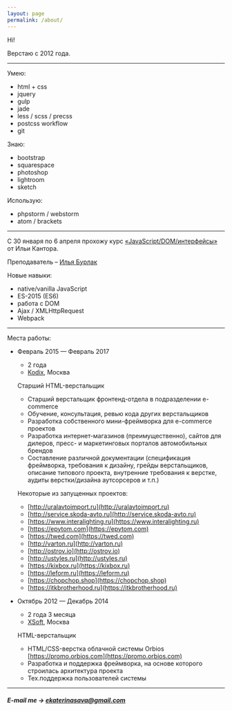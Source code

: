 ```yaml
---
layout: page
permalink: /about/
---
```


Hi!

Верстаю с 2012 года.

---

Умею:

* html + css
* jquery
* gulp
* jade
* less / scss / precss
* postcss workflow
* git

Знаю:

* bootstrap
* squarespace
* photoshop
* lightroom
* sketch

Использую:

* phpstorm / webstorm
* atom / brackets

---

С 30 января по 6 апреля прохожу курс [«JavaScript/DOM/интерфейсы»](https://learn.javascript.ru/courses/js) от Ильи Кантора.

Преподаватель – [Илья Бурлак](https://learn.javascript.ru/profile/ilya-burlak)

Новые навыки:

* native/vanilla JavaScript
* ES-2015 (ES6)
* работа с DOM
* Ajax / XMLHttpRequest
* Webpack

---

Места работы:

* Февраль 2015 — Февраль 2017
  - 2 года
  - [Kodix](kodi.xxx), Москва

  Старший HTML-верстальщик

  - Старший верстальщик фронтенд-отдела в подразделении e-commerce
  - Обучение, консультация, ревью кода других верстальщиков
  - Разработка собственного мини-фреймворка для e-commerce проектов
  - Разработка интернет-магазинов (преимущественно), сайтов для дилеров, пресс- и маркетинговых порталов автомобильных брендов
  - Составление различной документации (спецификация фреймворка, требования к дизайну, грейды верстальщиков, описание типового проекта, внутренние требования к верстке, аудиты верстки/дизайна аутсорсеров и т.п.)

  Некоторые из запущенных проектов:
  - [http://uralavtoimport.ru](http://uralavtoimport.ru)
  - [http://service.skoda-avto.ru](http://service.skoda-avto.ru)
  - [https://www.interalighting.ru](https://www.interalighting.ru)
  - [https://epytom.com](https://epytom.com)
  - [https://twed.com](https://twed.com)
  - [http://varton.ru](http://varton.ru)
  - [http://ostrov.io](http://ostrov.io)
  - [http://ustyles.ru](http://ustyles.ru)
  - [https://kixbox.ru](https://kixbox.ru)
  - [https://leform.ru](https://leform.ru)
  - [https://chopchop.shop](https://chopchop.shop)
  - [https://itkbrotherhood.ru](https://itkbrotherhood.ru)

* Октябрь 2012 — Декабрь 2014
  - 2 года 3 месяца
  - [XSoft](xsoft.org), Москва

  HTML-верстальщик

  - HTML/CSS-верстка облачной системы Orbios [https://promo.orbios.com](https://promo.orbios.com)
  - Разработка и поддержка фреймворка, на основе которого строилась архитектура проекта
  - Тех.поддержка пользователей системы

---  

##### E-mail me → [ekaterinasava@gmail.com](mailto:ekaterinasava@gmail.com)
